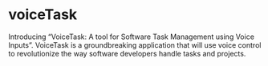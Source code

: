 # voiceTask
Introducing “VoiceTask: A tool for Software Task Management using Voice Inputs”. VoiceTask is a groundbreaking application that will use voice control to revolutionize the way software developers handle tasks and projects.
